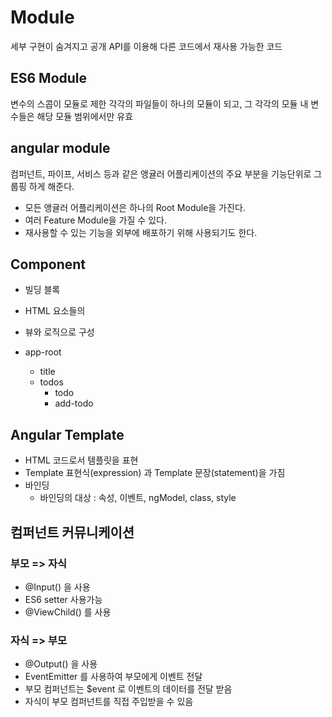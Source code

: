 # Module

세부 구현이 숨겨지고 공개 API를 이용해 다른 코드에서 재사용 가능한 코드

## ES6 Module

변수의 스콥이 모듈로 제한
각각의 파일들이 하나의 모듈이 되고, 그 각각의 모듈 내 변수들은 해당 모듈 범위에서만 유효

## angular module

컴퍼넌트, 파이프, 서비스 등과 같은 앵귤러 어플리케이션의
주요 부분을 기능단위로 그룹핑 하게 해준다.

- 모든 앵귤러 어플리케이션은 하나의 Root Module을 가진다.
- 여러 Feature Module을 가질 수 있다.
- 재사용할 수 있는 기능을 외부에 배포하기 위해 사용되기도 한다.

## Component

- 빌딩 블록
- HTML 요소들의
- 뷰와 로직으로 구성

- app-root
  - title
  - todos
    - todo
    - add-todo

## Angular Template

- HTML 코드로서 템플릿을 표현
- Template 표현식(expression) 과 Template 문장(statement)을 가짐
- 바인딩
  - 바인딩의 대상 : 속성, 이벤트, ngModel, class, style

## 컴퍼넌트 커뮤니케이션

### 부모 => 자식

- @Input() 을 사용
- ES6 setter 사용가능
- @ViewChild() 를 사용

### 자식 => 부모

- @Output() 을 사용
- EventEmitter 를 사용하여 부모에게 이벤트 전달
- 부모 컴퍼넌트는 $event 로 이벤트의 데이터를 전달 받음
- 자식이 부모 컴퍼넌트를 직접 주입받을 수 있음